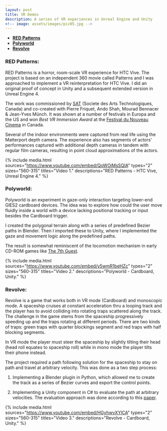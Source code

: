 ```yaml
---
layout: post
title: VR Demos
description: A series of VR experiences in Unreal Engine and Unity
<!-- image: assets/images/pic05.jpg -->
---
```

<!-- Links: -->
[l1]: http://sat.qc.ca/
[l2]: https://en.wikipedia.org/wiki/The_7th_Guest
[l3]: https://www.geometrictools.com/Documentation/MovingAlongCurveSpecifiedSpeed.pdf
[l4]: http://www.nouveaucinema.ca/en

- **[RED Patterns](#1)**
- **[Polyworld](#2)**
- **[Revolve](#3)**

### <a class="toc_item" name="1"></a>RED Patterns:
RED Patterns is a horror, room-scale VR experience for HTC Vive. The project is based on an independent 360 movie called Patterns and I was approached to implement a VR reinterpretation for HTC Vive. I did an original proof of concept in Unity and a subsequent extended version in Unreal Engine 4.

The work was commissioned by [SAT][l1] (Societe des Arts Technologiques, Canada) and co-created with Pierre Friquet, Ando Shah, Mourad Bennacer & Jean-Yves Münch. It was shown at a number of festivals in Europa and the US and won *Best VR Immersion Award* at the [Festival du Nouveau Cinema][l4] in Canada.

Several of the indoor environments were captured from real life using the Matterport depth camera. The experience also has segments of actors’ performances captured with additional depth cameras in tandem with regular film cameras, resulting in point cloud approximations of the actors.

{% include media.html
  sources="https://www.youtube.com/embed/QoWOjMsSQIA"
  types="2"
  sizes="560-315"
  titles="Video 1."
  descriptions="RED Patterns - HTC Vive, Unreal Engine 4."
%}

### <a class="toc_item" name="2"></a>Polyworld:

Polyworld is an experiment in gaze-only interaction targeting lower-end GlES2 cardboard devices. The idea was to explore how could the user move fluidly inside a world with a device lacking positional tracking or input besides the Cardboard trigger.

I created the polygonal terrain along with a series of predefined Bezier paths in Blender. Then I imported these to Unity, where I implemented the gaze  and movement logic along the predefined paths.

The result is somewhat reminiscent of the locomotion mechanism in early CD-ROM games like [The 7th Guest][l2].

{% include media.html
  sources="https://www.youtube.com/embed/y5wmR1beHZc"
  types="2"
  sizes="560-315"
  titles="Video 2."
  descriptions="Polyworld - Cardboard, Unity."
%}

### <a class="toc_item" name="3"></a>Revolve:

Revolve is a game that works both in VR mode (Cardboard) and monoscopic mode. A spaceship cruises at constant acceleration thru a looping track and the player has to avoid colliding into rotating traps scattered along the track. The challenge in the game stems from the spaceship progressively speeding up and the traps rotating at different periods. There are two kinds of traps: green traps with quarter blockings segment and red traps with half blocking segments.

In VR mode the player must steer the spaceship by slightly tilting their head (head roll equates to spaceship roll) while in mono mode the player tilts their phone instead.

The project required a path following solution for the spaceship to stay on path and travel at arbitrary velocity. This was done as a two step process:

1. Implementing a Blender plugin in Python, which allowed me to create the track as a series of Bezier curves and export the control points.

2. Implementing a Unity component in C# to evaluate the path at arbitrary velocities. The evaluation approach was done according to this [paper][l3].

{% include media.html
  sources="https://www.youtube.com/embed/HGyhwvXYlCA"
  types="2"
  sizes="560-315"
  titles="Video 3."
  descriptions="Revolve - Cardboard, Unity."
%}
